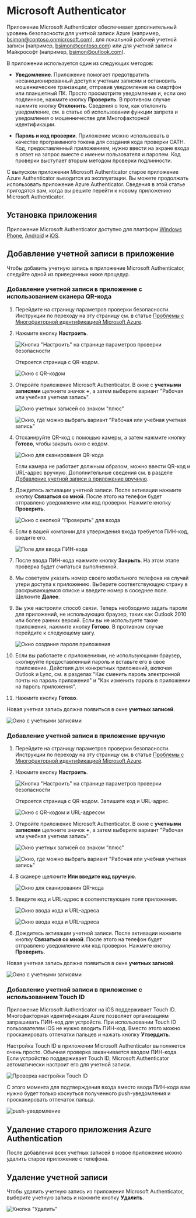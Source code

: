 <properties
	pageTitle="Приложение Microsoft Authenticator для мобильных телефонов | Microsoft Azure"
	description="Узнайте, как выполнить обновление до последней версии Azure Authenticatior."
	services="multi-factor-authentication"
	documentationCenter=""
	authors="kgremban"
	manager="femila"
	editor="curtland"/>

<tags
	ms.service="multi-factor-authentication"
	ms.workload="identity"
	ms.tgt_pltfrm="na"
	ms.devlang="na"
	ms.topic="article"
	ms.date="08/22/2016"
	ms.author="kgremban"/>

# Microsoft Authenticator

Приложение Microsoft Authenticator обеспечивает дополнительный уровень безопасности для учетной записи Azure (например, bsimon@contoso.onmicrosoft.com), для локальной рабочей учетной записи (например, bsimon@contoso.com) или для учетной записи Майкрософт (например, bsimon@outlook.com).

В приложении используется один из следующих методов:

- **Уведомление**. Приложение помогает предотвратить несанкционированный доступ к учетным записям и остановить мошеннические транзакции, отправив уведомление на смартфон или планшетный ПК. Просто просмотрите уведомление и, если оно подлинное, нажмите кнопку **Проверить**. В противном случае нажмите кнопку **Отклонить**. Сведения о том, как отклонить уведомление, см. в статье об использовании функции запрета и уведомления о мошенничестве для Многофакторной идентификации.

- **Пароль и код проверки**. Приложение можно использовать в качестве программного токена для создания кода проверки OATH. Код, предоставленный приложением, нужно ввести на экране входа в ответ на запрос вместе с именем пользователя и паролем. Код проверки выступает вторым методом проверки подлинности.

С выпуском приложения Microsoft Authenticator старое приложение Azure Authenticator выводится из эксплуатации. Вы можете продолжать использовать приложение Azure Authenticator. Сведения в этой статье пригодятся вам, когда вы решите перейти к новому приложению Microsoft Authenticator.

## Установка приложения

Приложение Microsoft Authenticator доступно для платформ [Windows Phone](http://go.microsoft.com/fwlink/?Linkid=825071), [Android](http://go.microsoft.com/fwlink/?Linkid=825072) и [iOS](http://go.microsoft.com/fwlink/?Linkid=825073).

## Добавление учетной записи в приложение

Чтобы добавить учетную запись в приложение Microsoft Authenticator, следуйте одной из приведенных ниже процедур.

### Добавление учетной записи в приложение с использованием сканера QR-кода

1. Перейдите на страницу параметров проверки безопасности. Инструкции по переходу на эту страницу см. в статье [Проблемы с Многофакторной идентификацией Microsoft Azure](multi-factor-authentication-end-user-manage-settings.md).

2. Нажмите кнопку **Настроить**.

	![Кнопка "Настроить" на странице параметров проверки безопасности](./media/multi-factor-authentication-azure-authenticator/azureauthe.png)

	Откроется страница с QR-кодом.

	![Окно с QR-кодом](./media/multi-factor-authentication-azure-authenticator/barcode2.png)

3. Откройте приложение Microsoft Authenticator. В окне с **учетными записями** щелкните значок **+**, а затем выберите вариант "Рабочая или учебная учетная запись".

	![Окно учетных записей со знаком "плюс"](./media/multi-factor-authentication-azure-authenticator/addaccount3.png)

	![Окно, где можно выбрать вариант "Рабочая или учебная учетная запись"](./media/multi-factor-authentication-end-user-first-time-mobile-app/scan.png)

4. Отсканируйте QR-код с помощью камеры, а затем нажмите кнопку **Готово**, чтобы закрыть окно с кодом.

	![Окно для сканирования QR-кода](./media/multi-factor-authentication-end-user-first-time-mobile-app/scan2.png)

	Если камера не работает должным образом, можно ввести QR-код и URL-адрес вручную. Дополнительные сведения см. в разделе [Добавление учетной записи в приложение вручную](#add-an-account-to-the-app-manually).

5. Дождитесь активации учетной записи. После активации нажмите кнопку **Связаться со мной**. После этого на телефон будет отправлено уведомление или код проверки. Нажмите кнопку **Проверить**.

	![Окно с кнопкой "Проверить" для входа](./media/multi-factor-authentication-end-user-first-time-mobile-app/verify.png)

6. Если в вашей компании для утверждения входа требуется ПИН-код, введите его.

	![Поле для ввода ПИН-кода](./media/multi-factor-authentication-end-user-first-time-mobile-app/scan3.png)

7. После ввода ПИН-кода нажмите кнопку **Закрыть**. На этом этапе проверка будет считаться выполненной.
8. Мы советуем указать номер своего мобильного телефона на случай утери доступа к приложению. Выберите соответствующую страну в раскрывающемся списке и введите номер в соседнее поле. Щелкните **Далее**.
9. Вы уже настроили способ связи. Теперь необходимо задать пароли для приложений, не использующих браузер, таких как Outlook 2010 или более ранних версий. Если вы не используете такие приложения, нажмите кнопку **Готово**. В противном случае перейдите к следующему шагу.

	![Окно создания пароля приложения](./media/multi-factor-authentication-end-user-first-time-mobile-app/step4.png)

10. Если вы работаете с приложениями, не использующими браузер, скопируйте предоставленный пароль и вставьте его в свое приложение. Действия для конкретных приложений, включая Outlook и Lync, см. в разделах "Как сменить пароль электронной почты на пароль приложения" и "Как изменить пароль в приложении на пароль приложения".
11. Нажмите кнопку **Готово**.

Новая учетная запись должна появиться в окне **учетных записей**.

![Окно с учетными записями](./media/multi-factor-authentication-azure-authenticator/accounts.png)

### Добавление учетной записи в приложение вручную

1. Перейдите на страницу параметров проверки безопасности. Инструкции по переходу на эту страницу см. в статье [Проблемы с Многофакторной идентификацией Microsoft Azure](multi-factor-authentication-end-user-manage-settings.md).

2. Нажмите кнопку **Настроить**.

	![Кнопка "Настроить" на странице параметров проверки безопасности](./media/multi-factor-authentication-azure-authenticator/azureauthe.png)

	Откроется страница с QR-кодом. Запишите код и URL-адрес.

	![Окно с QR-кодом и URL-адресом](./media/multi-factor-authentication-azure-authenticator/barcode2.png)

3. Откройте приложение Microsoft Authenticator. В окне с **учетными записями** щелкните значок **+**, а затем выберите вариант "Рабочая или учебная учетная запись".

	![Окно учетных записей со знаком "плюс"](./media/multi-factor-authentication-azure-authenticator/addaccount3.png)

	![Окно, где можно выбрать вариант "Рабочая или учебная учетная запись"](./media/multi-factor-authentication-end-user-first-time-mobile-app/scan.png)

4. В сканере щелкните **Или введите код вручную**.

	![Окно для сканирования QR-кода](./media/multi-factor-authentication-end-user-first-time-mobile-app/scan2.png)

5. Введите код и URL-адрес в соответствующие поля приложения.

	![Окно ввода кода и URL-адреса](./media/multi-factor-authentication-azure-authenticator/manual.png)

	![Окно ввода кода и URL-адреса](./media/multi-factor-authentication-end-user-first-time-mobile-app/addaccount2.png)

6. Дождитесь активации учетной записи. После активации нажмите кнопку **Связаться со мной**. После этого на телефон будет отправлено уведомление или код проверки. Нажмите кнопку **Проверить**.

Новая учетная запись должна появиться в окне **учетных записей**.

![Окно с учетными записями](./media/multi-factor-authentication-azure-authenticator/accounts.png)

### Добавление учетной записи в приложение с использованием Touch ID

Приложение Microsoft Authenticator на iOS поддерживает Touch ID. Многофакторная идентификация Azure позволяет организациям запрашивать ПИН-код для устройств. При использовании Touch ID пользователям iOS не нужно вводить ПИН-код. Вместо этого можно просканировать отпечатки пальцев и нажать кнопку **Утвердить**.

Настройка Touch ID в приложении Microsoft Authenticator выполняется очень просто. Обычная проверка заканчивается вводом ПИН-кода. Если устройство поддерживает Touch ID, Microsoft Authenticator автоматически настроит его для учетной записи.

![Проверка настройки Touch ID](./media/multi-factor-authentication-azure-authenticator/touchid1.png)

С этого момента для подтверждения входа вместо ввода ПИН-кода вам нужно будет только коснуться полученного push-уведомления и просканировать отпечаток пальца.

![push-уведомление](./media/multi-factor-authentication-azure-authenticator/touchid2.png)

## Удаление старого приложения Azure Authentication

После добавления всех учетных записей в новое приложение можно удалить старое приложение с телефона.

## Удаление учетной записи

Чтобы удалить учетную запись из приложения Microsoft Authenticator, выберите учетную запись и нажмите кнопку **Удалить**.

![Кнопка "Удалить"](./media/multi-factor-authentication-azure-authenticator/remove.png)

<!---HONumber=AcomDC_0921_2016-->